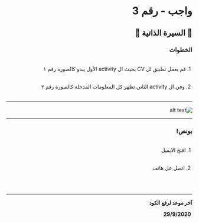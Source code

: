 <div dir = "rtl">

# واجب  - رقم 3
## 💚 السيرة الذاتية 💚
### الخطوات 

<br>
&#x202b; 1. قم بعمل تطبيق لل CV بحيث ال activity الأول يبدو كالصورة رقم ١

<br>
<br>

&#x202b; 2. وفي ال activity الثاني تظهر كل المعلومات المدخلة كالصورة رقم ٢
<br>
<br>
<hr>

![alt text](https://lh4.googleusercontent.com/mIZjPvJo703w5TVwZMBH6Hbf8am18y97GALSs2tFRLP882sZB7fbUiMGBhzkruKKs607BXV6GTiMPVMNlmezvM-r_eThbG9yCtVt--8lpQNos2JPc4SzEVxolpkO09MvbPpYTEUzMjk)
<br>
<hr>

### بونص!

<br>
&#x202b; 1. افتح الايميل

<br>
<br>

&#x202b; 2. اتصل عل هاتف

<br>
<br>
<hr>
<b>آخر موعد لرفع الكود

&#x202b; 29/9/2020
</div>
